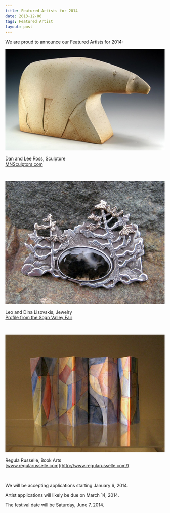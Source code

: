 ```yaml
---
title: Featured Artists for 2014
date: 2013-12-06
tags: Featured Artist
layout: post
---
```



We are proud to announce our Featured Artists for 2014:

![Dan Ross Sculpture](/images/2014/RossBear.jpg)

Dan and Lee Ross, Sculpture  
[MNSculptors.com](http://www.mnsculptors.com/gallery.php?memid=1230766700&p=99)

&nbsp;

![Leo and Dina Lisovskis Trees](/images/2014/LisovskisTrees.jpg)

Leo and Dina Lisovskis, Jewelry  
[Profile from the Sogn Valley Fair](http://sognvalleycraftfair.blogspot.com/p/leo-and-dina-lisovskis-artists-in.html)

&nbsp;

![Regula Russelle One World](/images/2014/RusselleOne.jpg)

Regula Russelle, Book Arts  
[www.regularusselle.com](http://www.regularusselle.com/)

&nbsp;

We will be accepting applications starting January 6, 2014. 

Artist applications will likely be due on March 14, 2014. 

The festival date will be Saturday, June 7, 2014.

